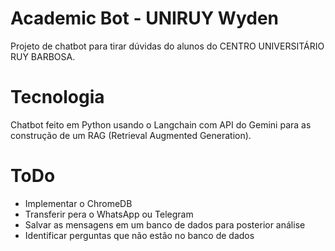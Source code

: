 # Academic Bot - UNIRUY Wyden
Projeto de chatbot para tirar dúvidas do alunos do CENTRO UNIVERSITÁRIO RUY BARBOSA.

# Tecnologia
Chatbot feito em Python usando o Langchain com API do Gemini para as construção de um RAG (Retrieval Augmented Generation).

# ToDo
- Implementar o ChromeDB
- Transferir pera o WhatsApp ou Telegram
- Salvar as mensagens em um banco de dados para posterior análise
- Identificar perguntas que não estão no banco de dados

